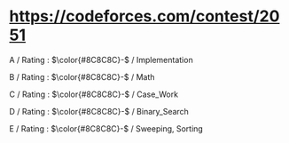 # https://codeforces.com/contest/2051

A / Rating : $\color{#8C8C8C}-$ / Implementation

B / Rating : $\color{#8C8C8C}-$ / Math

C / Rating : $\color{#8C8C8C}-$ / Case_Work

D / Rating : $\color{#8C8C8C}-$ / Binary_Search

E / Rating : $\color{#8C8C8C}-$ / Sweeping, Sorting
